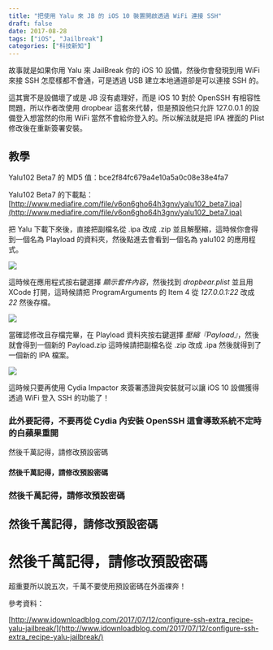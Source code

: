 ```yaml
---
title: "把使用 Yalu 來 JB 的 iOS 10 裝置開啟透過 WiFi 連接 SSH"
draft: false
date: 2017-08-28
tags: ["iOS", "Jailbreak"]
categories: ["科技新知"]
---
```


故事就是如果你用 Yalu 來 JailBreak 你的 iOS 10 設備，然後你會發現到用 WiFi 來接 SSH 怎麼樣都不會通，可是透過 USB 建立本地通道卻是可以連接 SSH 的。

<!--more-->

這其實不是設備壞了或是 JB 沒有處理好，而是 iOS 10 對於 OpenSSH 有相容性問題，所以作者改使用 dropbear 這套來代替，但是預設他只允許 127.0.0.1 的設備登入想當然的你用 WiFi 當然不會給你登入的。所以解法就是把 IPA 裡面的 Plist 修改後在重新簽署安裝。



## 教學

Yalu102 Beta7 的 MD5 值：bce2f84fc679a4e10a5a0c08e38e4fa7

Yalu102 Beta7 的下載點：[http://www.mediafire.com/file/v6on6gho64h3gnv/yalu102_beta7.ipa](http://www.mediafire.com/file/v6on6gho64h3gnv/yalu102_beta7.ipa)


把 Yalu 下載下來後，直接把副檔名從 .ipa 改成 .zip 並且解壓縮，這時候你會得到一個名為 Playload 的資料夾，然後點進去會看到一個名為 yalu102 的應用程式。


![](https://hiy.tw/tech/yalu_ios10_jb_wifi/1.png)



這時候在應用程式按右鍵選擇 *顯示套件內容*，然後找到 *dropbear.plist* 並且用 XCode 打開，這時候請把 ProgramArguments 的 Item 4 從 *127.0.0.1:22* 改成 *22* 然後存檔。



![](https://hiy.tw/tech/yalu_ios10_jb_wifi/2.png)




當確認修改且存檔完畢，在 Playload 資料夾按右鍵選擇 *壓縮『Payload』*，然後就會得到一個新的 Payload.zip 這時候請把副檔名從 .zip 改成 .ipa 然後就得到了一個新的 IPA 檔案。


![](https://hiy.tw/tech/yalu_ios10_jb_wifi/3.png)




這時候只要再使用 Cydia Impactor 來簽署憑證與安裝就可以讓 iOS 10 設備獲得透過 WiFi 登入 SSH 的功能了！

### 此外要記得，不要再從 Cydia 內安裝 OpenSSH 這會導致系統不定時的白蘋果重開

然後千萬記得，請修改預設密碼

#### 然後千萬記得，請修改預設密碼

### 然後千萬記得，請修改預設密碼 

## 然後千萬記得，請修改預設密碼

# 然後千萬記得，請修改預設密碼


超重要所以說五次，千萬不要使用預設密碼在外面裸奔！


參考資料：

[http://www.idownloadblog.com/2017/07/12/configure-ssh-extra_recipe-yalu-jailbreak/](http://www.idownloadblog.com/2017/07/12/configure-ssh-extra_recipe-yalu-jailbreak/)






